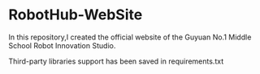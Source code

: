 # RobotHub-WebSite
In this repository,I created the official website of the Guyuan No.1 Middle School Robot Innovation Studio.

Third-party libraries support has been saved in requirements.txt 
